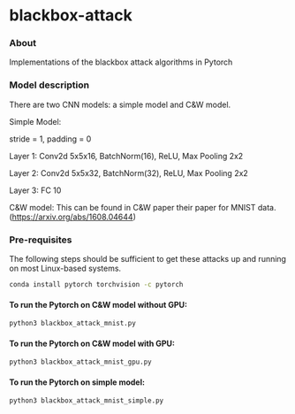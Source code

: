 # blackbox-attack


### About

Implementations of the blackbox attack algorithms in Pytorch

### Model description 

There are two CNN models: a simple model and C&W model.

Simple Model:

stride = 1, padding = 0

Layer 1: Conv2d 5x5x16, BatchNorm(16), ReLU, Max Pooling 2x2

Layer 2: Conv2d 5x5x32, BatchNorm(32), ReLU, Max Pooling 2x2

Layer 3: FC 10

C&W model:
This can be found in C&W paper their paper for MNIST data. (https://arxiv.org/abs/1608.04644)


### Pre-requisites

The following steps should be sufficient to get these attacks up and running on
most Linux-based systems.

```bash
conda install pytorch torchvision -c pytorch
```
   
#### To run the Pytorch on C&W model without GPU:

```bash
python3 blackbox_attack_mnist.py
```

#### To run the Pytorch on C&W model with GPU:

```bash
python3 blackbox_attack_mnist_gpu.py
```

#### To run the Pytorch on simple model:

```bash
python3 blackbox_attack_mnist_simple.py
```


